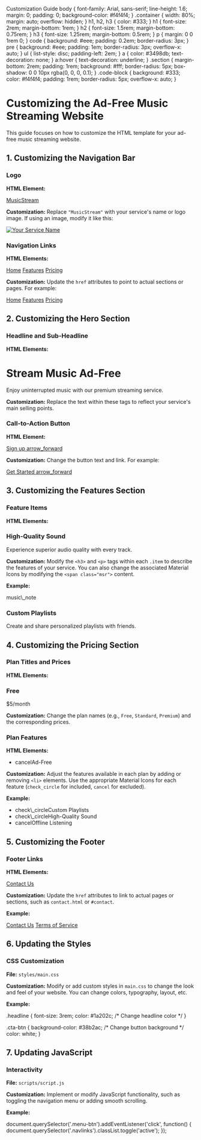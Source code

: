   Customization Guide body { font-family: Arial, sans-serif; line-height: 1.6; margin: 0; padding: 0; background-color: #f4f4f4; } .container { width: 80%; margin: auto; overflow: hidden; } h1, h2, h3 { color: #333; } h1 { font-size: 2rem; margin-bottom: 1rem; } h2 { font-size: 1.5rem; margin-bottom: 0.75rem; } h3 { font-size: 1.25rem; margin-bottom: 0.5rem; } p { margin: 0 0 1rem 0; } code { background: #eee; padding: 0.2em; border-radius: 3px; } pre { background: #eee; padding: 1em; border-radius: 3px; overflow-x: auto; } ul { list-style: disc; padding-left: 2em; } a { color: #3498db; text-decoration: none; } a:hover { text-decoration: underline; } .section { margin-bottom: 2rem; padding: 1rem; background: #fff; border-radius: 5px; box-shadow: 0 0 10px rgba(0, 0, 0, 0.1); } .code-block { background: #333; color: #f4f4f4; padding: 1rem; border-radius: 5px; overflow-x: auto; }

Customizing the Ad-Free Music Streaming Website
===============================================

This guide focuses on how to customize the HTML template for your ad-free music streaming website.

1\. Customizing the Navigation Bar
----------------------------------

### Logo

**HTML Element:**

<a class="logo" href="#">MusicStream</a>

**Customization:** Replace `"MusicStream"` with your service's name or logo image. If using an image, modify it like this:

<a class="logo" href="#"><img src="path-to-your-logo.png" alt="Your Service Name"></a>

### Navigation Links

**HTML Elements:**

<a class="link" href="javascript:void(0)" data-target="home">Home</a>
<a class="link" href="javascript:void(0)" data-target="features">Features</a>
<a class="link" href="javascript:void(0)" data-target="pricing">Pricing</a>
            

**Customization:** Update the `href` attributes to point to actual sections or pages. For example:

<a class="link" href="#home">Home</a>
<a class="link" href="#features">Features</a>
<a class="link" href="#pricing">Pricing</a>
            

2\. Customizing the Hero Section
--------------------------------

### Headline and Sub-Headline

**HTML Elements:**

<h1 class="headline">Stream Music Ad-Free</h1>
<p class="sub-headline">Enjoy uninterrupted music with our premium streaming service.</p>
            

**Customization:** Replace the text within these tags to reflect your service's main selling points.

### Call-to-Action Button

**HTML Element:**

<a href="javascript:void(0)" class="cta-btn">Sign up <span class="msr">arrow\_forward</span></a>
            

**Customization:** Change the button text and link. For example:

<a href="#signup" class="cta-btn">Get Started <span class="msr">arrow\_forward</span></a>
            

3\. Customizing the Features Section
------------------------------------

### Feature Items

**HTML Elements:**

<h3 class="sub-title">High-Quality Sound</h3>
<p>Experience superior audio quality with every track.</p>
            

**Customization:** Modify the `<h3>` and `<p>` tags within each `.item` to describe the features of your service. You can also change the associated Material Icons by modifying the `<span class="msr">` content.

**Example:**

<div class="item">
    <span class="msr">music\_note</span>
    <h3 class="sub-title">Custom Playlists</h3>
    <p>Create and share personalized playlists with friends.</p>
</div>
            

4\. Customizing the Pricing Section
-----------------------------------

### Plan Titles and Prices

**HTML Elements:**

<h3 class="heading">Free</h3>
<p class="price">$5/month</p>
            

**Customization:** Change the plan names (e.g., `Free`, `Standard`, `Premium`) and the corresponding prices.

### Plan Features

**HTML Elements:**

<ul class="pricing\_features">
    <li><span class="msr cancel">cancel</span><span>Ad-Free</span></li>
</ul>
            

**Customization:** Adjust the features available in each plan by adding or removing `<li>` elements. Use the appropriate Material Icons for each feature (`check_circle` for included, `cancel` for excluded).

**Example:**

<ul class="pricing\_features">
    <li><span class="msr check\_circle">check\_circle</span><span>Custom Playlists</span></li>
    <li><span class="msr check\_circle">check\_circle</span><span>High-Quality Sound</span></li>
    <li><span class="msr cancel">cancel</span><span>Offline Listening</span></li>
</ul>
            

5\. Customizing the Footer
--------------------------

### Footer Links

**HTML Elements:**

<a href="javascript:void(0)" class="links">Contact Us</a>
            

**Customization:** Update the `href` attributes to link to actual pages or sections, such as `contact.html` or `#contact`.

**Example:**

<a href="contact.html" class="links">Contact Us</a>
<a href="terms.html" class="links">Terms of Service</a>
            

6\. Updating the Styles
-----------------------

### CSS Customization

**File:** `styles/main.css`

**Customization:** Modify or add custom styles in `main.css` to change the look and feel of your website. You can change colors, typography, layout, etc.

**Example:**

.headline {
    font-size: 3rem;
    color: #1a202c; /\* Change headline color \*/
}

.cta-btn {
    background-color: #38b2ac; /\* Change button background \*/
    color: white;
}
            

7\. Updating JavaScript
-----------------------

### Interactivity

**File:** `scripts/script.js`

**Customization:** Implement or modify JavaScript functionality, such as toggling the navigation menu or adding smooth scrolling.

**Example:**

document.querySelector('.menu-btn').addEventListener('click', function() {
    document.querySelector('.navlinks').classList.toggle('active');
});
